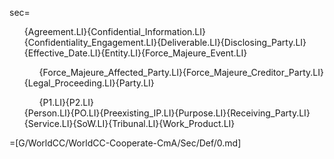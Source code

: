 sec=<ul class="secs-and" type="none">{Agreement.LI}{Confidential_Information.LI}{Confidentiality_Engagement.LI}{Deliverable.LI}{Disclosing_Party.LI}{Effective_Date.LI}{Entity.LI}{Force_Majeure_Event.LI}<ul>{Force_Majeure_Affected_Party.LI}{Force_Majeure_Creditor_Party.LI}</ul>{Legal_Proceeding.LI}{Party.LI}<ul>{P1.LI}{P2.LI}</ul>{Person.LI}{PO.LI}{Preexisting_IP.LI}{Purpose.LI}{Receiving_Party.LI}{Service.LI}{SoW.LI}{Tribunal.LI}{Work_Product.LI}</ul>

=[G/WorldCC/WorldCC-Cooperate-CmA/Sec/Def/0.md]
